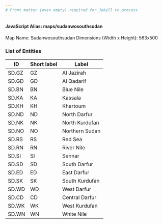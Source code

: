 ```yaml
---
# Front matter (even empty) required for Jekyll to process
---
```


#### JavaScript Alias: maps/sudanwosouthsudan

Map Name: Sudanwosouthsudan
Dimensions (Width x Height): 563x500





### List of Entities

ID | Short label | Label
---|---|---|
SD.GZ|GZ|Al Jazirah
SD.GD|GD|Al Qadarif
SD.BN|BN|Blue Nile
SD.KA|KA|Kassala
SD.KH|KH|Khartoum
SD.ND|ND|North Darfur
SD.NK|NK|North Kurdufan
SD.NO|NO|Northern Sudan
SD.RS|RS|Red Sea
SD.RN|RN|River Nile
SD.SI|SI|Sennar
SD.SD|SD|South Darfur
SD.ED|ED|East Darfur
SD.SK|SK|South Kurdufan
SD.WD|WD|West Darfur
SD.CD|CD|Central Darfur
SD.WK|WK|West Kurdufan
SD.WN|WN|White Nile

